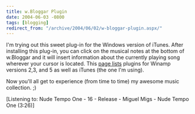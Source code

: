 ```yaml
---
title: w.Bloggar Plugin
date: 2004-06-03 -0800
tags: [blogging]
redirect_from: "/archive/2004/06/02/w-bloggar-plugin.aspx/"
---
```


I'm trying out this sweet plug-in for the Windows version of iTunes.
After installing this plug-in, you can click on the musical notes at the
bottom of w.Bloggar and it will insert information about the currently
playing song wherever your cursor is located. This [page
lists](http://www.cowpimp.com/archives/2004/06/02/blogging-plugins/)
plugins for Winamp versions 2,3, and 5 as well as iTunes (the one I'm
using).

Now you'll all get to experience (from time to time) my awesome music
collection. ;)

[Listening to: Nude Tempo One - 16 - Release - Miguel Migs - Nude Tempo
One (3:26)]

